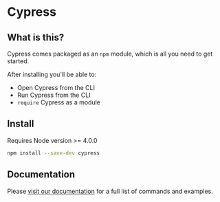 # Cypress

## What is this?

Cypress comes packaged as an `npm` module, which is all you need to get started.

After installing you'll be able to:

- Open Cypress from the CLI
- Run Cypress from the CLI
- `require` Cypress as a module

## Install

Requires Node version >= 4.0.0

```sh
npm install --save-dev cypress
```

## Documentation

Please [visit our documentation](https://on.cypress.io/cli) for a full list of commands and examples.

